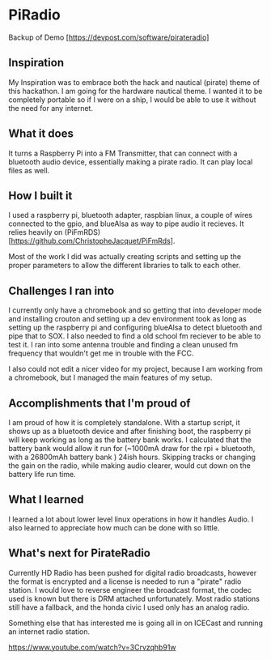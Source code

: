 # PiRadio
Backup of Demo [https://devpost.com/software/pirateradio]

## Inspiration
My Inspiration was to embrace both the hack and nautical (pirate) theme of this hackathon. I am going for the hardware nautical theme. I wanted it to be completely portable so if I were on a ship, I would be able to use it without the need for any internet.

## What it does
It turns a Raspberry Pi into a FM Transmitter, that can connect with a bluetooth audio device, essentially making a pirate radio. It can play local files as well.


## How I built it
I used a raspberry pi, bluetooth adapter, raspbian linux, a couple of wires connected to the gpio, and blueAlsa as way to pipe audio it recieves. It relies heavily on (PiFmRDS)[https://github.com/ChristopheJacquet/PiFmRds].

Most of the work I did was actually creating scripts and setting up the proper parameters to allow the different libraries to talk to each other. 


## Challenges I ran into
I currently only have a chromebook and so getting that into developer mode and installing crouton and setting up a dev environment took as long as setting up the raspberry pi and configuring blueAlsa to detect bluetooth and pipe that to SOX. I also needed to find a old school fm reciever to be able to test it. I ran into some antenna trouble and finding a clean unused fm frequency that wouldn't get me in trouble with the FCC.

I also could not edit a nicer video for my project, because I am working from a chromebook, but I managed the main features of my setup.

## Accomplishments that I'm proud of
I am proud of how it is completely standalone. With a startup script, it shows up as a bluetooth device and after finishing boot, the raspberry pi will keep working as long as the battery bank works. I calculated that the battery bank would allow it run for (~1000mA draw for the rpi + bluetooth, with a 26800mAh battery bank ) 24ish hours. Skipping tracks or changing the gain on the radio, while making audio clearer, would cut down on the battery life run time.  


## What I learned
I learned a lot about lower level linux operations in how it handles Audio. I also learned to appreciate how much can be done with so little.


## What's next for PirateRadio
Currently HD Radio has been pushed for digital radio broadcasts, however the format is encrypted and a license is needed to run a "pirate" radio station. I would love to reverse engineer the broadcast format, the codec used is known but there is DRM attached unfortunately. Most radio stations still have a fallback, and the honda civic I used only has an analog radio. 

Something else that has interested me is going all in on ICECast and running an internet radio station. 


https://www.youtube.com/watch?v=3Crvzqhb91w
